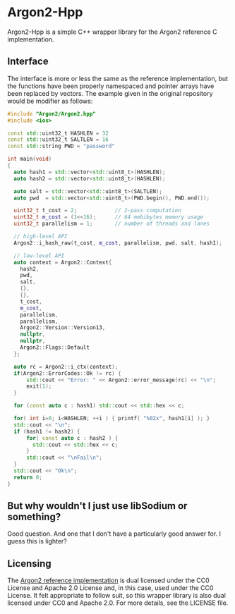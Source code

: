 # Argon2-Hpp

Argon2-Hpp is a simple C++ wrapper library for the Argon2 reference C implementation.

## Interface
The interface is more or less the same as the reference implementation, but the functions have been properly namespaced and pointer arrays have been replaced by vectors.  The example given in the original repository would be modifier as follows:

```cpp
#include "Argon2/Argon2.hpp"
#include <ios>

const std::uint32_t HASHLEN = 32
const std::uint32_t SALTLEN = 16
const std::string PWD = "password"

int main(void)
{
  auto hash1 = std::vector<std::uint8_t>(HASHLEN);
  auto hash2 = std::vector<std::uint8_t>(HASHLEN);

  auto salt = std::vector<std::uint8_t>(SALTLEN);
  auto pwd  = std::vector<std::uint8_t>(PWD.begin(), PWD.end());

  uint32_t t_cost = 2;            // 2-pass computation
  uint32_t m_cost = (1<<16);      // 64 mebibytes memory usage
  uint32_t parallelism = 1;       // number of threads and lanes

  // high-level API
  Argon2::i_hash_raw(t_cost, m_cost, parallelism, pwd, salt, hash1);

  // low-level API
  auto context = Argon2::Context{
    hash2,
    pwd,
    salt,
    {},
    {},
    t_cost,
    m_cost,
    parallelism,
    parallelism,
    Argon2::Version::Version13,
    nullptr,
    nullptr,
    Argon2::Flags::Default
  };

  auto rc = Argon2::i_ctx(context);
  if(Argon2::ErrorCodes::Ok != rc) {
      std::cout << "Error: " << Argon2::error_message(rc) << "\n";
      exit(1);
  }

  for (const auto c : hash1) std::cout << std::hex << c;

  for( int i=0; i<HASHLEN; ++i ) { printf( "%02x", hash1[i] ); }
  std::cout << "\n";
  if (hash1 != hash2) {
      for( const auto c : hash2 ) {
        std::cout << std::hex << c;
      }
      std::cout << "\nFail\n";
  }
  std::cout << "Ok\n";
  return 0;
}
```

## But why wouldn't I just use libSodium or something?
Good question.  And one that I don't have a particularly good answer for.  I guess this is lighter?

## Licensing
The [Argon2 reference implementation](https://github.com/P-H-C/phc-winner-argon2) is dual licensed under the CC0 License and Apache 2.0 License and, in this case, used under the CC0 License.
It felt appropriate to follow suit, so this wrapper library is also dual licensed under CC0 and Apache 2.0.  For more details, see the LICENSE file.